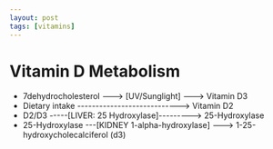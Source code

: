 ```yaml
---
layout: post
tags: [vitamins]
---
```


# Vitamin D Metabolism


- 7dehydrocholesterol ---> [UV/Sunglight] ---> Vitamin D3
- Dietary intake ----------------------------> Vitamin D2
- D2/D3 -----[LIVER: 25 Hydroxylase]---------> 25-Hydroxylase 
- 25-Hydroxylase ---[KIDNEY 1-alpha-hydroxylase] ---> 1-25-hydroxycholecalciferol (d3)
